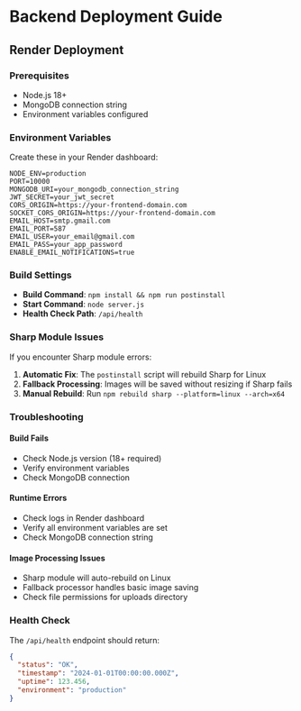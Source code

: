 # Backend Deployment Guide

## Render Deployment

### Prerequisites
- Node.js 18+ 
- MongoDB connection string
- Environment variables configured

### Environment Variables
Create these in your Render dashboard:

```env
NODE_ENV=production
PORT=10000
MONGODB_URI=your_mongodb_connection_string
JWT_SECRET=your_jwt_secret
CORS_ORIGIN=https://your-frontend-domain.com
SOCKET_CORS_ORIGIN=https://your-frontend-domain.com
EMAIL_HOST=smtp.gmail.com
EMAIL_PORT=587
EMAIL_USER=your_email@gmail.com
EMAIL_PASS=your_app_password
ENABLE_EMAIL_NOTIFICATIONS=true
```

### Build Settings
- **Build Command**: `npm install && npm run postinstall`
- **Start Command**: `node server.js`
- **Health Check Path**: `/api/health`

### Sharp Module Issues
If you encounter Sharp module errors:

1. **Automatic Fix**: The `postinstall` script will rebuild Sharp for Linux
2. **Fallback Processing**: Images will be saved without resizing if Sharp fails
3. **Manual Rebuild**: Run `npm rebuild sharp --platform=linux --arch=x64`

### Troubleshooting

#### Build Fails
- Check Node.js version (18+ required)
- Verify environment variables
- Check MongoDB connection

#### Runtime Errors
- Check logs in Render dashboard
- Verify all environment variables are set
- Check MongoDB connection string

#### Image Processing Issues
- Sharp module will auto-rebuild on Linux
- Fallback processor handles basic image saving
- Check file permissions for uploads directory

### Health Check
The `/api/health` endpoint should return:
```json
{
  "status": "OK",
  "timestamp": "2024-01-01T00:00:00.000Z",
  "uptime": 123.456,
  "environment": "production"
}
```
